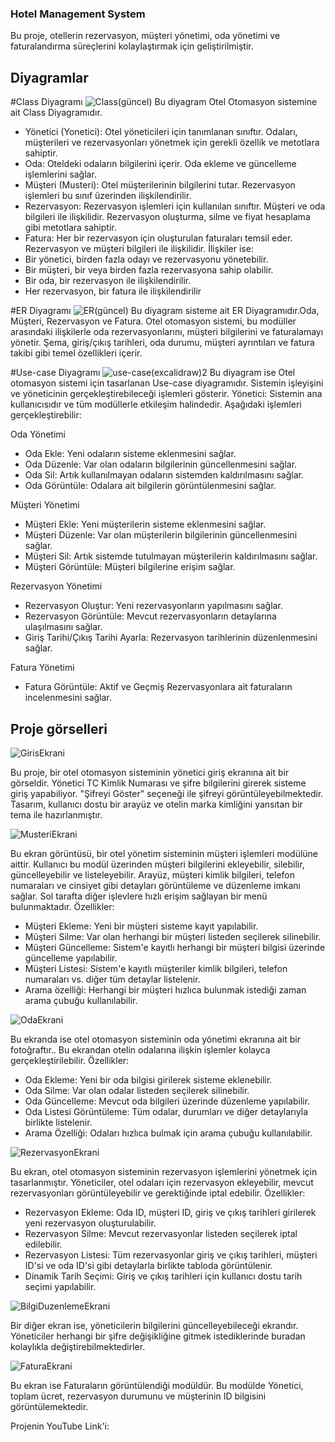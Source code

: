 ### Hotel Management System
Bu proje, otellerin rezervasyon, müşteri yönetimi, oda yönetimi ve faturalandırma süreçlerini kolaylaştırmak için geliştirilmiştir.

## Diyagramlar

#Class Diyagramı
![Class(güncel)](https://github.com/user-attachments/assets/f01e1e7b-5d94-4fea-8b7d-e904b9b83670)
Bu diyagram Otel Otomasyon sistemine ait Class Diyagramıdır.
+ Yönetici (Yonetici): Otel yöneticileri için tanımlanan sınıftır. Odaları, müşterileri ve rezervasyonları yönetmek için gerekli özellik ve metotlara sahiptir.
+ Oda: Oteldeki odaların bilgilerini içerir. Oda ekleme ve güncelleme işlemlerini sağlar.
+ Müşteri (Musteri): Otel müşterilerinin bilgilerini tutar. Rezervasyon işlemleri bu sınıf üzerinden ilişkilendirilir.
+ Rezervasyon: Rezervasyon işlemleri için kullanılan sınıftır. Müşteri ve oda bilgileri ile ilişkilidir. Rezervasyon oluşturma, silme ve fiyat hesaplama gibi metotlara sahiptir.
+ Fatura: Her bir rezervasyon için oluşturulan faturaları temsil eder. Rezervasyon ve müşteri bilgileri ile ilişkilidir.
İlişkiler ise:
+ Bir yönetici, birden fazla odayı ve rezervasyonu yönetebilir.
+ Bir müşteri, bir veya birden fazla rezervasyona sahip olabilir.
+ Bir oda, bir rezervasyon ile ilişkilendirilir.
+ Her rezervasyon, bir fatura ile ilişkilendirilir

#ER Diyagramı
![ER(güncel)](https://github.com/user-attachments/assets/3057485a-5e05-4806-bba5-10d7225e7bae)
Bu diyagram sisteme ait ER Diyagramıdır.Oda, Müşteri, Rezervasyon ve Fatura. Otel otomasyon sistemi, bu modüller arasındaki ilişkilerle oda rezervasyonlarını, müşteri bilgilerini ve faturalamayı yönetir. Şema, giriş/çıkış tarihleri, oda durumu, müşteri ayrıntıları ve fatura takibi gibi temel özellikleri içerir.

#Use-case Diyagramı
![use-case(excalidraw)2](https://github.com/user-attachments/assets/075d2419-abd7-493c-b0d7-adc4b7970b08)
Bu diyagram ise Otel otomasyon sistemi için tasarlanan Use-case diyagramıdır. Sistemin işleyişini ve yöneticinin gerçekleştirebileceği işlemleri gösterir.
Yönetici:
Sistemin ana kullanıcısıdır ve tüm modüllerle etkileşim halindedir. Aşağıdaki işlemleri gerçekleştirebilir:

Oda Yönetimi
+ Oda Ekle: Yeni odaların sisteme eklenmesini sağlar.
+ Oda Düzenle: Var olan odaların bilgilerinin güncellenmesini sağlar.
+ Oda Sil: Artık kullanılmayan odaların sistemden kaldırılmasını sağlar.
+ Oda Görüntüle: Odalara ait bilgilerin görüntülenmesini sağlar.

 Müşteri Yönetimi
+ Müşteri Ekle: Yeni müşterilerin sisteme eklenmesini sağlar.
+ Müşteri Düzenle: Var olan müşterilerin bilgilerinin güncellenmesini sağlar.
+ Müşteri Sil: Artık sistemde tutulmayan müşterilerin kaldırılmasını sağlar.
+ Müşteri Görüntüle: Müşteri bilgilerine erişim sağlar.

 Rezervasyon Yönetimi
+ Rezervasyon Oluştur: Yeni rezervasyonların yapılmasını sağlar.
+ Rezervasyon Görüntüle: Mevcut rezervasyonların detaylarına ulaşılmasını sağlar.
+ Giriş Tarihi/Çıkış Tarihi Ayarla: Rezervasyon tarihlerinin düzenlenmesini sağlar.

Fatura Yönetimi
+ Fatura Görüntüle: Aktif ve Geçmiş Rezervasyonlara ait faturaların incelenmesini sağlar.

## Proje görselleri
![GirisEkrani](https://github.com/user-attachments/assets/a64de6db-9cfd-4eeb-b45e-57163455712f)

Bu proje, bir otel otomasyon sisteminin yönetici giriş ekranına ait bir görseldir. Yönetici TC Kimlik Numarası ve şifre bilgilerini girerek sisteme giriş yapabiliyor. "Şifreyi Göster" seçeneği ile şifreyi görüntüleyebilmektedir. Tasarım, kullanıcı dostu bir arayüz ve otelin marka kimliğini yansıtan bir tema ile hazırlanmıştır.


![MusteriEkrani](https://github.com/user-attachments/assets/186bd3bf-4ee1-4677-b6b0-1226004be2e7)

Bu ekran görüntüsü, bir otel yönetim sisteminin müşteri işlemleri modülüne aittir. Kullanıcı bu modül üzerinden müşteri bilgilerini ekleyebilir, silebilir, güncelleyebilir ve listeleyebilir. Arayüz, müşteri kimlik bilgileri, telefon numaraları ve cinsiyet gibi detayları görüntüleme ve düzenleme imkanı sağlar. Sol tarafta diğer işlevlere hızlı erişim sağlayan bir menü bulunmaktadır.
Özellikler:
+ Müşteri Ekleme: Yeni bir müşteri sisteme kayıt yapılabilir.
+ Müşteri Silme: Var olan herhangi bir müşteri listeden seçilerek silinebilir.
+ Müşteri Güncelleme: Sistem'e kayıtlı herhangi bir müşteri bilgisi üzerinde güncelleme yapılabilir.
+ Müşteri Listesi: Sistem'e kayıtlı müşteriler kimlik bilgileri, telefon numaraları vs. diğer tüm detaylar listelenir.
+ Arama özelliği: Herhangi bir müşteri hızlıca bulunmak istediği zaman arama çubuğu kullanılabilir.


![OdaEkrani](https://github.com/user-attachments/assets/a9fe477b-3214-4aa1-b6f3-f36cee7e9811)

Bu ekranda ise otel otomasyon sisteminin oda yönetimi ekranına ait bir fotoğraftır.. Bu ekrandan otelin odalarına ilişkin işlemler kolayca gerçekleştirilebilir.
Özellikler:
+ Oda Ekleme: Yeni bir oda bilgisi girilerek sisteme eklenebilir.
+ Oda Silme: Var olan odalar listeden seçilerek silinebilir.
+ Oda Güncelleme: Mevcut oda bilgileri üzerinde düzenleme yapılabilir.
+ Oda Listesi Görüntüleme: Tüm odalar, durumları ve diğer detaylarıyla birlikte listelenir.
+ Arama Özelliği: Odaları hızlıca bulmak için arama çubuğu kullanılabilir.


![RezervasyonEkrani](https://github.com/user-attachments/assets/335ced04-40d6-4b56-8f25-be82a587e350)

Bu ekran, otel otomasyon sisteminin rezervasyon işlemlerini yönetmek için tasarlanmıştır. Yöneticiler, otel odaları için rezervasyon ekleyebilir, mevcut rezervasyonları görüntüleyebilir ve gerektiğinde iptal edebilir.
Özellikler:
+ Rezervasyon Ekleme: Oda ID, müşteri ID, giriş ve çıkış tarihleri girilerek yeni rezervasyon oluşturulabilir.
+ Rezervasyon Silme: Mevcut rezervasyonlar listeden seçilerek iptal edilebilir.
+ Rezervasyon Listesi: Tüm rezervasyonlar giriş ve çıkış tarihleri, müşteri ID'si ve oda ID'si gibi detaylarla birlikte tabloda görüntülenir.
+ Dinamik Tarih Seçimi: Giriş ve çıkış tarihleri için kullanıcı dostu tarih seçimi yapılabilir.


![BilgiDuzenlemeEkrani](https://github.com/user-attachments/assets/df2df199-c246-4e96-8143-f6ba919c4449)

Bir diğer ekran ise, yöneticilerin bilgilerini güncelleyebileceği ekrandır. Yöneticiler herhangi bir şifre değişikliğine gitmek istediklerinde buradan kolaylıkla değiştirebilmektedirler.


![FaturaEkrani](https://github.com/user-attachments/assets/f4b43e7d-c631-42d7-875b-c36fe3f75486)

Bu ekran ise Faturaların görüntülendiği modüldür. Bu modülde Yönetici, toplam ücret, rezervasyon durumunu ve müşterinin ID bilgisini görüntülemektedir.

Projenin YouTube Link'i:
